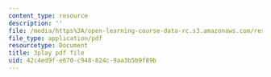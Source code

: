 ```yaml
---
content_type: resource
description: ''
file: /media/https%3A/open-learning-course-data-rc.s3.amazonaws.com/res-5-0001-digital-lab-techniques-manual-spring-2007/42c4ed9fe670c948824c9aa3b5b9f89b_a4hLUCX893M.pdf
file_type: application/pdf
resourcetype: Document
title: 3play pdf file
uid: 42c4ed9f-e670-c948-824c-9aa3b5b9f89b
---
```

